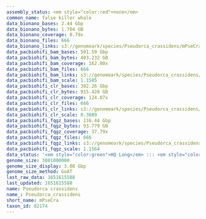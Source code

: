 ```yaml
---
assembly_status: <em style="color:red">none</em>
common_name: false killer whale
data_bionano_bases: 2.44 Gbp
data_bionano_bytes: 1.704 GB
data_bionano_coverage: 0.79x
data_bionano_files: 666
data_bionano_links: s3://genomeark/species/Pseudorca_crassidens/mPseCra1/genomic_data/bionano/<br>
data_pacbiohifi_bam_bases: 501.59 Gbp
data_pacbiohifi_bam_bytes: 403.232 GB
data_pacbiohifi_bam_coverage: 162.80x
data_pacbiohifi_bam_files: 666
data_pacbiohifi_bam_links: s3://genomeark/species/Pseudorca_crassidens/mPseCra1/genomic_data/pacbio_hifi/<br>
data_pacbiohifi_bam_scale: 1.1585
data_pacbiohifi_clr_bases: 382.26 Gbp
data_pacbiohifi_clr_bytes: 915.428 GB
data_pacbiohifi_clr_coverage: 124.07x
data_pacbiohifi_clr_files: 666
data_pacbiohifi_clr_links: s3://genomeark/species/Pseudorca_crassidens/mPseCra1/genomic_data/pacbio_hifi/<br>
data_pacbiohifi_clr_scale: 0.3889
data_pacbiohifi_fqgz_bases: 116.44 Gbp
data_pacbiohifi_fqgz_bytes: 93.779 GB
data_pacbiohifi_fqgz_coverage: 37.79x
data_pacbiohifi_fqgz_files: 666
data_pacbiohifi_fqgz_links: s3://genomeark/species/Pseudorca_crassidens/mPseCra1/genomic_data/pacbio_hifi/<br>
data_pacbiohifi_fqgz_scale: 1.1564
data_status: '<em style="color:green">HQ Long</em> ::: <em style="color:red">Long</em> ::: <em style="color:green">Short</em> ::: <em style="color:green">Phasing</em> ::: <em style="color:red">Scaffolding</em>'
genome_size: 3081000000
genome_size_display: 3.08 Gbp
genome_size_method: GoAT
last_raw_data: 1651615588
last_updated: 1651615588
name: Pseudorca crassidens
name_: Pseudorca_crassidens
short_name: mPseCra
taxon_id: 82174
---
```

